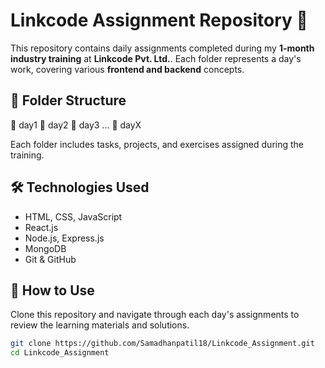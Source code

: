 # Linkcode Assignment Repository 🚀

This repository contains daily assignments completed during my **1-month industry training** at **Linkcode Pvt. Ltd.**. Each folder represents a day's work, covering various **frontend and backend** concepts.

## 📂 Folder Structure
📁 day1
📁 day2
📁 day3
...
📁 dayX


Each folder includes tasks, projects, and exercises assigned during the training.

## 🛠 Technologies Used
- HTML, CSS, JavaScript  
- React.js  
- Node.js, Express.js  
- MongoDB  
- Git & GitHub  

## 📌 How to Use  
Clone this repository and navigate through each day's assignments to review the learning materials and solutions.

```sh
git clone https://github.com/Samadhanpatil18/Linkcode_Assignment.git
cd Linkcode_Assignment
